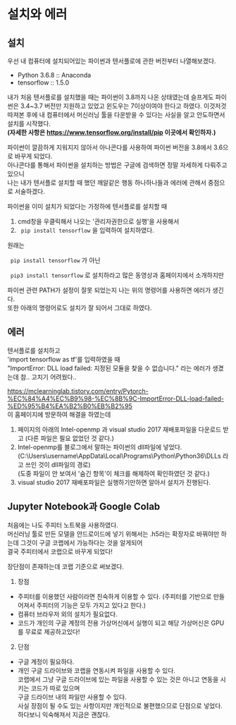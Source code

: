 # 설치와 에러

## 설치
우선 내 컴퓨터에 설치되어있는 파이썬과 텐서플로에 관한 버전부터 나열해보겠다.

+ Python 3.6.8 :: Anaconda
+ tensorflow :: 1.5.0

내가 처음 텐서플로를 설치했을 때는 파이썬이 3.8까지 나온 상태였는데 슬프게도 파이썬은 3.4~3.7 버전만 지원하고 있었고 윈도우는 7이상이여야 한다고 하였다. 이것저것 따져본 후에 내 컴퓨터에서 머신러닝 툴을 다운받을 수 있다는 사실을 알고 안도하면서 설치를 시작했다.\
**(자세한 사항은 https://www.tensorflow.org/install/pip 이곳에서 확인하자.)**

파이썬이 깔끔하게 지워지지 않아서 아나콘다를 사용하여 파이썬 버전을 3.8에서 3.6으로 바꾸게 되었다.\
아나콘다를 통해서 파이썬을 설치하는 방법은 구글에 검색하면 정말 자세하게 다뤄주고 있으니\
나는 내가 텐서플로 설치할 때 했던 깨알같은 행동 하나하나들과 에러에 관해서 중점으로 서술하겠다.

파이썬을 이미 설치가 되었다는 가정하에 텐서플로를 설치할 때
1. cmd창을 우클릭해서 나오는 '관리자권한으로 실행'을 사용해서
2. <code> pip install tensorflow</code> 을 입력하여 설치하였다.

원래는 

<code> pip install tensorflow</code> 가 아닌

<code> pip3 install tensorflow</code> 로 설치하라고 많은 동영상과 홈페이지에서 소개하지만

파이썬 관련 PATH가 설정이 잘못 되었는지 나는 위의 명령어를 사용하면 에러가 생긴다.\
또한 아래의 명령어로도 설치가 잘 되어서 그대로 하였다.

## 에러
텐서플로를 설치하고 \
'import tensorflow as tf'를 입력하였을 때\
"ImportError: DLL load failed: 지정된 모듈을 찾을 수 없습니다." 라는 에러가 생겼는데 참.. 고치기 어려웠다..

https://mclearninglab.tistory.com/entry/Pytorch-%EC%84%A4%EC%B9%98-%EC%8B%9C-ImportError-DLL-load-failed-%ED%95%B4%EA%B2%B0%EB%B2%95 \
이 홈페이지에 방문하여 해결을 하였는데 

1. 페이지의 아래의 Intel-openmp 과 visual studio 2017 재배포파일을 다운로드 받고 (다른 파일은 필요 없었던 것 같다.)
2. Intel-openmp를 블로그에서 말하는 파이썬의 dll파일에 넣었다.
(C:\Users\username\AppData\Local\Programs\Python\Python36\DLLs 라고 쓰인 것이 dll파일의 경로)\
(도중 파일이 안 보여서 '숨긴 항목'이 체크를 해제하여 확인하였던 것 같다.)
3. visual studio 2017 재배포파일은 실행하기만하면 알아서 설치가 진행된다.

## Jupyter Notebook과 Google Colab
처음에는 나도 주피터 노트북을 사용하였다.\
머신러닝 툴로 만든 모델을 안드로이드에 넣기 위해서는 .h5라는 확장자로 바꿔야만 하는데 그것이 구글 코랩에서 가능하다는 것을 알게되어\
결국 주피터에서 코랩으로 바꾸게 되었다!

장단점이 존재하는데 코랩 기준으로 써보겠다.
1. 장점
+ 주피터를 이용했던 사람이라면 친숙하게 이용할 수 있다. (주피터를 기반으로 만들어져서 주피터의 기능은 모두 가지고 있다고 한다.)
+ 컴퓨터 브라우저 외의 설치가 필요없다.
+ 코드가 개인의 구글 계정의 전용 가상머신에서 실행이 되고 해당 가상머신은 GPU를 무료로 제공하고있다!

2. 단점
+ 구글 계정이 필요하다.
+ 개인 구글 드라이브와 코랩을 연동시켜 파일을 사용할 수 있다.\
코랩에서 그냥 구글 드라이브에 있는 파일을 사용할 수 있는 것은 아니고 연동을 시키는 코드가 따로 있으며\
구글 드라이브 내의 파일만 사용할 수 있다.\
사실 장점이 될 수도 있는 사항이지만 개인적으로 불편했으므로 단점으로 넣었다. 하다보니 익숙해져서 지금은 괜찮다.
